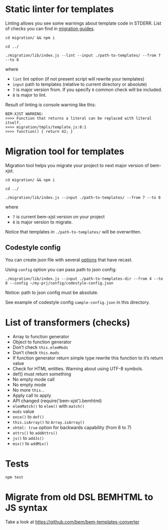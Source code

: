 # Static linter for templates

Linting allows you see some warnings about template code in STDERR. List of checks you can find in [migration guides](https://github.com/bem/bem-xjst/wiki/Migration-guides).

`cd migration/ && npm i`

`cd ../`

`./migration/lib/index.js --lint --input ./path-to-templates/ --from 7 --to 8`

where
 * `lint` lint option (if not present script will rewrite your templates)
 * `input` path to templates (relative to current directory or absolute)
 * `7` is major version from. If you specify `0` common check will be included.
 * `8` is major to lint.

Result of linting is console warning like this:

```
BEM-XJST WARNING:
>>>> Function that returns a literal can be replaced with literal itself.
>>>> migration/tmpls/template.js:8:1
>>>> function() { return 42; }
```

# Migration tool for templates

Migration tool helps you migrate your project to next major version of bem-xjst.

`cd migration/ && npm i`

`cd ../`

`./migration/lib/index.js --input ./path-to-templates/ --from 7 --to 8`

where
 * `7` is current bem-xjst version on your project
 * `8` is major version to migrate.

Notice that templates in `./path-to-templates/` will be overwritten.

## Codestyle config

You can create json file with several
[options](https://github.com/benjamn/recast/blob/52a7ec3eaaa37e78436841ed8afc948033a86252/lib/options.js#L1) that have recast.

Using `config` option you can pass path to json config:

`./migration/lib/index.js --input ./path-to-templates-dir --from 4 --to 8 --config ~/my-prj/config/codestyle-config.json`

Notice: path to json config must be absolute.

See example of codestyle config `sample-config.json` in this directory.

# List of transformers (checks)

 * Array to function generator
 * Object to function generator
 * Don’t check `this.elemMods`
 * Don’t check `this.mods`
 * If function generator return simple type rewrite this function to it’s return value
 * Check for HTML entities. Warning about using UTF-8 symbols.
 * def() must return something
 * No empty mode call
 * No empty mode
 * No more `this.`.
 * Apply call to apply
 * API changed (require('bem-xjst').bemhtml)
 * `elemMatch()` to `elem()` with `match()`
 * `mods` value
 * `once()` to `def()`
 * `this.isArray()` to `Array.isArray()`
 * `xhtml: true` option for backwards capability (from 6 to 7)
 * `attrs()` to `addAttrs()`
 * `js()` to `addJs()`
 * `mix()` to `addMix()`


# Tests

`npm test`


# Migrate from old DSL BEMHTML to JS syntax

Take a look at https://github.com/bem/bem-templates-converter
